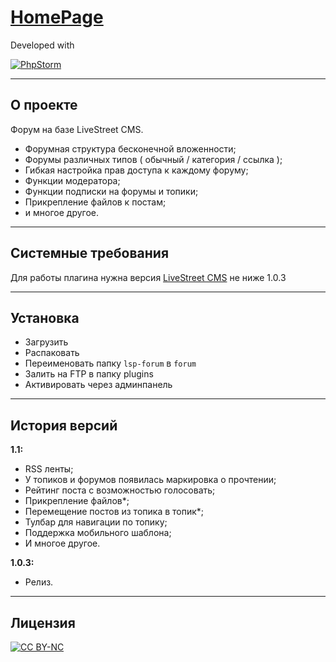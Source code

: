 # [HomePage](https://github.com/gowebpro)

Developed with

[ ![PhpStorm](https://resources.jetbrains.com/assets/banners/jetbrains-com/phpstorm/phpstorm234x60_white.gif "Developed with") ](//www.jetbrains.com/phpstorm/ "PhpStorm")

***

## О проекте
Форум на базе LiveStreet CMS.
- Форумная структура бесконечной вложенности;
- Форумы различных типов ( обычный / категория / ссылка );
- Гибкая настройка прав доступа к каждому форуму;
- Функции модератора;
- Функции подписки на форумы и топики;
- Прикрепление файлов к постам;
- и многое другое.

***

## Системные требования
Для работы плагина нужна версия [LiveStreet CMS](//livestreetcms.com/ "LiveStreet CMS") не ниже 1.0.3

***

## Установка
* Загрузить
* Распаковать
* Переименовать папку `lsp-forum` в `forum`
* Залить на FTP в папку plugins
* Активировать через админпанель

***

## История версий
**1.1:**
* RSS ленты;
* У топиков и форумов появилась маркировка о прочтении;
* Рейтинг поста с возможностью голосовать;
* Прикрепление файлов*;
* Перемещение постов из топика в топик*;
* Тулбар для навигации по топику;
* Поддержка мобильного шаблона;
* И многое другое.

**1.0.3:**
* Релиз.

***

## Лицензия
[ ![CC BY-NC](//i.creativecommons.org/l/by-nc/4.0/88x31.png "CC BY-NC") ](//creativecommons.org/licenses/by-nc/4.0/ "CC BY-NC")
